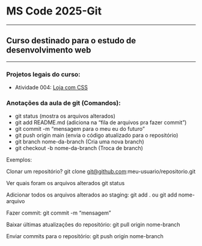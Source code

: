 # MS Code 2025-Git

---

## Curso destinado para o estudo de desenvolvimento web 

---

### Projetos legais do curso: 
- Atividade 004: [Loja com CSS](https://jp-pardinho.github.io/mscode-2025/atividades/atv004%20-%20Loja%20com%20CSS/)

### Anotações da aula de git (Comandos):

- git status (mostra os arquivos alterados)
- git add README.md (adiciona na “fila de arquivos pra fazer commit”)
- git commit -m “mensagem para o meu eu do futuro”
- git push origin main (envia o código atualizado para o repositório)
- git branch nome-da-branch (Cria uma nova branch)
- git checkout -b nome-da-branch (Troca de branch)

Exemplos: 

Clonar um repositório?
git clone git@github.com:meu-usuario/repositorio.git

Ver quais foram os arquivos alterados
git status

Adicionar todos os arquivos alterados ao staging:
git add . ou git add nome-arquivo

Fazer commit:
git commit -m “mensagem”

Baixar últimas atualizações do repositório:
git pull origin nome-branch

Enviar commits para o repositório:
git push origin nome-branch

